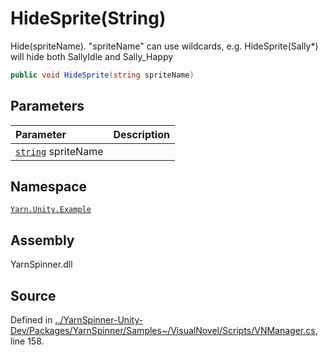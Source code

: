 # HideSprite\(String\)

Hide\(spriteName\). "spriteName" can use wildcards, e.g. HideSprite\(Sally\*\) will hide both SallyIdle and Sally\_Happy

```csharp
public void HideSprite(string spriteName)
```

## Parameters

| Parameter | Description |
| :--- | :--- |
| [`string`](https://docs.microsoft.com/dotnet/api/System.String) spriteName |  |

## Namespace

[`Yarn.Unity.Example`](../)

## Assembly

YarnSpinner.dll

## Source

Defined in [../YarnSpinner-Unity-Dev/Packages/YarnSpinner/Samples~/VisualNovel/Scripts/VNManager.cs](https://github.com/YarnSpinnerTool/YarnSpinner-Unity//blob/develop/Samples~/VisualNovel/Scripts/VNManager.cs#L158), line 158.

